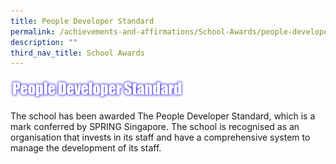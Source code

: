 ```yaml
---
title: People Developer Standard
permalink: /achievements-and-affirmations/School-Awards/people-developer-standard/
description: ""
third_nav_title: School Awards
---
```

<img src="/images/People%20Developer%20Standard.png" 
     style="width:55%">


The school has been awarded The People Developer Standard, which is a mark conferred by SPRING Singapore. The school is recognised as an organisation that invests in its staff and have a comprehensive system to manage the development of its staff.